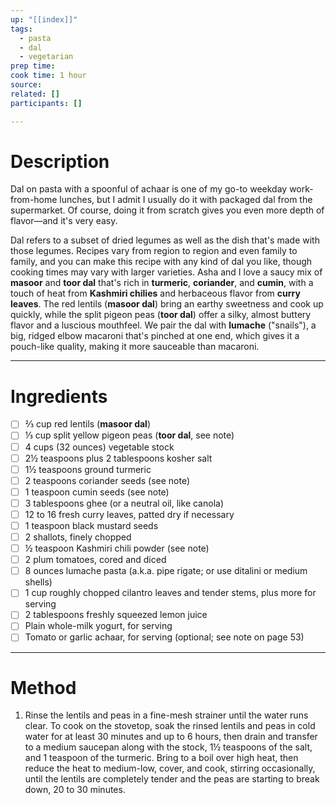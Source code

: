 ```yaml
---
up: "[[index]]"
tags:
  - pasta
  - dal
  - vegetarian
prep time: 
cook time: 1 hour
source: 
related: []
participants: [] 

---
```

# Description
Dal on pasta with a spoonful of achaar is one of my go-to weekday work-from-home lunches, but I admit I usually do it with packaged dal from the supermarket. Of course, doing it from scratch gives you even more depth of flavor—and it's very easy.

Dal refers to a subset of dried legumes as well as the dish that's made with those legumes. Recipes vary from region to region and even family to family, and you can make this recipe with any kind of dal you like, though cooking times may vary with larger varieties. Asha and I love a saucy mix of **masoor** and **toor dal** that's rich in **turmeric**, **coriander**, and **cumin**, with a touch of heat from **Kashmiri chilies** and herbaceous flavor from **curry leaves**. The red lentils (**masoor dal**) bring an earthy sweetness and cook up quickly, while the split pigeon peas (**toor dal**) offer a silky, almost buttery flavor and a luscious mouthfeel. We pair the dal with **lumache** ("snails"), a big, ridged elbow macaroni that's pinched at one end, which gives it a pouch-like quality, making it more sauceable than macaroni.

---

# Ingredients
- [ ] ⅔ cup red lentils (**masoor dal**)
- [ ] ⅓ cup split yellow pigeon peas (**toor dal**, see note)
- [ ] 4 cups (32 ounces) vegetable stock
- [ ] 2½ teaspoons plus 2 tablespoons kosher salt
- [ ] 1½ teaspoons ground turmeric
- [ ] 2 teaspoons coriander seeds (see note)
- [ ] 1 teaspoon cumin seeds (see note)
- [ ] 3 tablespoons ghee (or a neutral oil, like canola)
- [ ] 12 to 16 fresh curry leaves, patted dry if necessary
- [ ] 1 teaspoon black mustard seeds
- [ ] 2 shallots, finely chopped
- [ ] ½ teaspoon Kashmiri chili powder (see note)
- [ ] 2 plum tomatoes, cored and diced
- [ ] 8 ounces lumache pasta (a.k.a. pipe rigate; or use ditalini or medium shells)
- [ ] 1 cup roughly chopped cilantro leaves and tender stems, plus more for serving
- [ ] 2 tablespoons freshly squeezed lemon juice
- [ ] Plain whole-milk yogurt, for serving
- [ ] Tomato or garlic achaar, for serving (optional; see note on page 53)

---

# Method
1. Rinse the lentils and peas in a fine-mesh strainer until the water runs clear. To cook on the stovetop, soak the rinsed lentils and peas in cold water for at least 30 minutes and up to 6 hours, then drain and transfer to a medium saucepan along with the stock, 1½ teaspoons of the salt, and 1 teaspoon of the turmeric. Bring to a boil over high heat, then reduce the heat to medium-low, cover, and cook, stirring occasionally, until the lentils are completely tender and the peas are starting to break down, 20 to 30 minutes.